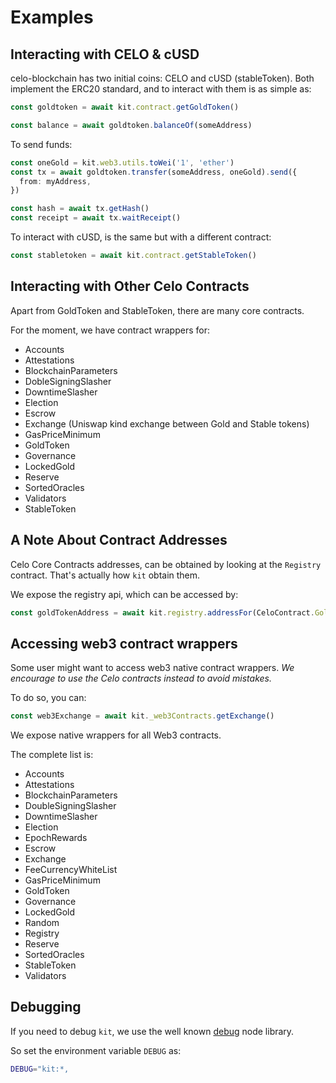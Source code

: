 # Examples

## Interacting with CELO & cUSD

celo-blockchain has two initial coins: CELO and cUSD (stableToken).
Both implement the ERC20 standard, and to interact with them is as simple as:

```ts
const goldtoken = await kit.contract.getGoldToken()

const balance = await goldtoken.balanceOf(someAddress)
```

To send funds:

```ts
const oneGold = kit.web3.utils.toWei('1', 'ether')
const tx = await goldtoken.transfer(someAddress, oneGold).send({
  from: myAddress,
})

const hash = await tx.getHash()
const receipt = await tx.waitReceipt()
```

To interact with cUSD, is the same but with a different contract:

```ts
const stabletoken = await kit.contract.getStableToken()
```

## Interacting with Other Celo Contracts

Apart from GoldToken and StableToken, there are many core contracts.

For the moment, we have contract wrappers for:

- Accounts
- Attestations
- BlockchainParameters
- DobleSigningSlasher
- DowntimeSlasher
- Election
- Escrow
- Exchange (Uniswap kind exchange between Gold and Stable tokens)
- GasPriceMinimum
- GoldToken
- Governance
- LockedGold
- Reserve
- SortedOracles
- Validators
- StableToken

## A Note About Contract Addresses

Celo Core Contracts addresses, can be obtained by looking at the `Registry` contract.
That's actually how `kit` obtain them.

We expose the registry api, which can be accessed by:

```ts
const goldTokenAddress = await kit.registry.addressFor(CeloContract.GoldToken)
```

## Accessing web3 contract wrappers

Some user might want to access web3 native contract wrappers.
*We encourage to use the Celo contracts instead to avoid mistakes.*

To do so, you can:

```ts
const web3Exchange = await kit._web3Contracts.getExchange()
```

We expose native wrappers for all Web3 contracts.

The complete list is:

- Accounts
- Attestations
- BlockchainParameters
- DoubleSigningSlasher
- DowntimeSlasher
- Election
- EpochRewards
- Escrow
- Exchange
- FeeCurrencyWhiteList
- GasPriceMinimum
- GoldToken
- Governance
- LockedGold
- Random
- Registry
- Reserve
- SortedOracles
- StableToken
- Validators

## Debugging

If you need to debug `kit`, we use the well known [debug](https://github.com/visionmedia/debug) node library.

So set the environment variable `DEBUG` as:

```bash
DEBUG="kit:*,
```
